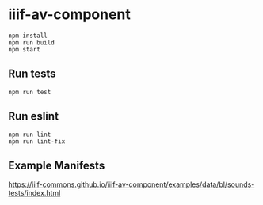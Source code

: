 # iiif-av-component

    npm install
    npm run build
    npm start

## Run tests

    npm run test

## Run eslint

    npm run lint
    npm run lint-fix

## Example Manifests

 https://iiif-commons.github.io/iiif-av-component/examples/data/bl/sounds-tests/index.html

